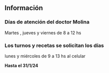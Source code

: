 ## Información

### Días de atención del doctor Molina

Martes , jueves y viernes de 8 a 12 hs

### Los turnos y recetas se solicitan los días

lunes y miércoles de 9 a 13 hs al celular

 **Hasta el 31/1/24**
